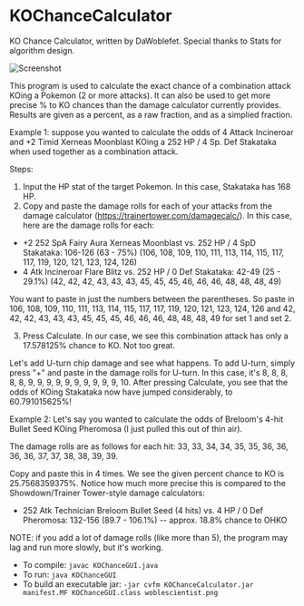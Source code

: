 # KOChanceCalculator
KO Chance Calculator, written by DaWoblefet. Special thanks to Stats for algorithm design.

![Screenshot](https://i.imgur.com/A4XECQL.png)

This program is used to calculate the exact chance of a combination attack KOing a Pokemon (2 or more attacks). It can also be used to get more precise % to KO chances than the damage calculator currently provides. Results are given as a percent, as a raw fraction, and as a simplied fraction.


Example 1: suppose you wanted to calculate the odds of 4 Attack Incineroar and +2 Timid Xerneas Moonblast KOing a 252 HP / 4 Sp. Def Stakataka when used together as a combination attack.

Steps:
1) Input the HP stat of the target Pokemon. In this case, Stakataka has 168 HP.
2) Copy and paste the damage rolls for each of your attacks from the damage calculator (https://trainertower.com/damagecalc/). In this case, here are the damage rolls for each:

- +2 252 SpA Fairy Aura Xerneas Moonblast vs. 252 HP / 4 SpD Stakataka: 106-126 (63 - 75%)
(106, 108, 109, 110, 111, 113, 114, 115, 117, 117, 119, 120, 121, 123, 124, 126)
- 4 Atk Incineroar Flare Blitz vs. 252 HP / 0 Def Stakataka: 42-49 (25 - 29.1%)
(42, 42, 42, 43, 43, 43, 45, 45, 45, 46, 46, 46, 48, 48, 48, 49)

You want to paste in just the numbers between the parentheses. So paste in 106, 108, 109, 110, 111, 113, 114, 115, 117, 117, 119, 120, 121, 123, 124, 126 and 42, 42, 42, 43, 43, 43, 45, 45, 45, 46, 46, 46, 48, 48, 48, 49 for set 1 and set 2.

3) Press Calculate. In our case, we see this combination attack has only a 17.578125% chance to KO. Not too great.

Let's add U-turn chip damage and see what happens. To add U-turn, simply press "+" and paste in the damage rolls for U-turn. In this case, it's 8, 8, 8, 8, 8, 9, 9, 9, 9, 9, 9, 9, 9, 9, 9, 10. After pressing Calculate, you see that the odds of KOing Stakataka now have jumped considerably, to 60.791015625%!


Example 2: Let's say you wanted to calculate the odds of Breloom's 4-hit Bullet Seed KOing Pheromosa (I just pulled this out of thin air).

The damage rolls are as follows for each hit: 33, 33, 34, 34, 35, 35, 36, 36, 36, 36, 37, 37, 38, 38, 39, 39.

Copy and paste this in 4 times. We see the given percent chance to KO is 25.7568359375%. Notice how much more precise this is compared to the Showdown/Trainer Tower-style damage calculators:
- 252 Atk Technician Breloom Bullet Seed (4 hits) vs. 4 HP / 0 Def Pheromosa: 132-156 (89.7 - 106.1%) -- approx. 18.8% chance to OHKO

NOTE: if you add a lot of damage rolls (like more than 5), the program may lag and run more slowly, but it's working.

- To compile: `javac KOChanceGUI.java`
- To run: `java KOChanceGUI`
- To build an executable jar: `-jar cvfm KOChanceCalculator.jar manifest.MF KOChanceGUI.class woblescientist.png`
